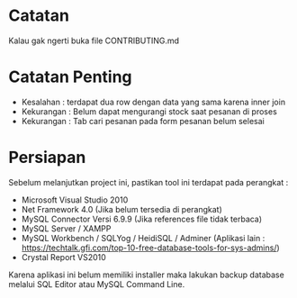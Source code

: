 # Catatan

Kalau gak ngerti buka file CONTRIBUTING.md

# Catatan Penting

- Kesalahan : terdapat dua row dengan data yang sama karena inner join
- Kekurangan : Belum dapat mengurangi stock saat pesanan di proses
- Kekurangan : Tab cari pesanan pada form pesanan belum selesai

# Persiapan

Sebelum melanjutkan project ini, pastikan tool ini terdapat pada perangkat :
- Microsoft Visual Studio 2010
- Net Framework 4.0 (Jika belum tersedia di perangkat)
- MySQL Connector Versi 6.9.9 (Jika references file tidak terbaca)
- MySQL Server / XAMPP
- MySQL Workbench / SQLYog / HeidiSQL / Adminer (Aplikasi lain : https://techtalk.gfi.com/top-10-free-database-tools-for-sys-admins/)
- Crystal Report VS2010

Karena aplikasi ini belum memiliki installer maka lakukan backup database melalui SQL Editor atau MySQL Command Line.